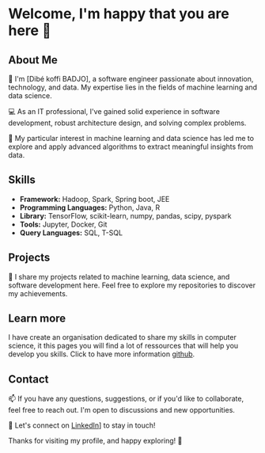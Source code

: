 # Welcome, I'm happy that you are here 🚀

## About Me

👋 I'm [Dibé koffi BADJO], a software engineer passionate about innovation, technology, and data. My expertise lies in the fields of machine learning and data science.

💻 As an IT professional, I've gained solid experience in software development, robust architecture design, and solving complex problems.

🤖 My particular interest in machine learning and data science has led me to explore and apply advanced algorithms to extract meaningful insights from data.

## Skills
- **Framework:** Hadoop, Spark, Spring boot, JEE
- **Programming Languages:** Python, Java, R
- **Library:** TensorFlow, scikit-learn, numpy, pandas, scipy, pyspark
- **Tools:** Jupyter, Docker, Git
- **Query Languages:** SQL, T-SQL
  
## Projects

🚀 I share my projects related to machine learning, data science, and software development here. Feel free to explore my repositories to discover my achievements.

## Learn more
I have create an organisation dedicated to share my skills in computer science, it this pages you will find a lot of ressources that will help you develop you skills. Click to have more information [github](https://github.com/mabakal).

## Contact

📫 If you have any questions, suggestions, or if you'd like to collaborate, feel free to reach out. I'm open to discussions and new opportunities.

🔗 Let's connect on [LinkedIn](https://www.linkedin.com/in/badjo-dib%C3%A9-koffi-b108b7175/)] to stay in touch!

Thanks for visiting my profile, and happy exploring! 🌟
